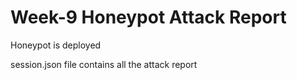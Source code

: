 # Week-9 Honeypot Attack Report
Honeypot is deployed

session.json file contains all the attack report
